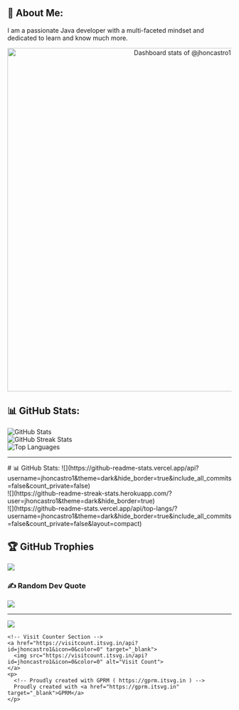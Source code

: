  <div>
    <!-- About Me Section -->
    <h2>💫 About Me:</h2>
    <p>
      I am a passionate Java developer with a multi-faceted mindset and dedicated to learn and know much more.
    </p>
    <div class="d-flex justify-content-center">
      <a href="https://next.ossinsight.io/widgets/official/compose-user-dashboard-stats?user_id=119435307" target="_blank" style="display: block" align="center">
        <picture>
          <source media="(prefers-color-scheme: dark)" srcset="https://next.ossinsight.io/widgets/official/compose-user-dashboard-stats/thumbnail.png?user_id=119435307&image_size=auto&color_scheme=dark" width="771" height="auto">
          <img alt="Dashboard stats of @jhoncastro1" src="https://next.ossinsight.io/widgets/official/compose-user-dashboard-stats/thumbnail.png?user_id=119435307&image_size=auto&color_scheme=light" width="771" height="auto">
        </picture>
      </a>
    </div>
    <h2>📊 GitHub Stats:</h2>
    <img src="https://github-readme-stats.vercel.app/api?username=jhoncastro1&theme=gruvbox&hide_border=false&include_all_commits=false&count_private=false" alt="GitHub Stats">
    <br>
    <img src="https://github-readme-streak-stats.herokuapp.com/?user=jhoncastro1&theme=gruvbox&hide_border=false" alt="GitHub Streak Stats">
    <br>
    <img src="https://github-readme-stats.vercel.app/api/top-langs/?username=jhoncastro1&theme=gruvbox&hide_border=false&include_all_commits=false&count_private=false&layout=compact" alt="Top Languages">
    <hr>
# 📊 GitHub Stats:
![](https://github-readme-stats.vercel.app/api?username=jhoncastro1&theme=dark&hide_border=true&include_all_commits=false&count_private=false)<br/>
![](https://github-readme-streak-stats.herokuapp.com/?user=jhoncastro1&theme=dark&hide_border=true)<br/>
![](https://github-readme-stats.vercel.app/api/top-langs/?username=jhoncastro1&theme=dark&hide_border=true&include_all_commits=false&count_private=false&layout=compact)

## 🏆 GitHub Trophies
![](https://github-profile-trophy.vercel.app/?username=jhoncastro1&theme=radical&no-frame=false&no-bg=true&margin-w=4)

### ✍️ Random Dev Quote
![](https://quotes-github-readme.vercel.app/api?type=horizontal&theme=radical)

---
[![](https://visitcount.itsvg.in/api?id=jhoncastro1&icon=0&color=0)](https://visitcount.itsvg.in)

<!-- Proudly created with GPRM ( https://gprm.itsvg.in ) -->
    <!-- Visit Counter Section -->
    <a href="https://visitcount.itsvg.in/api?id=jhoncastro1&icon=0&color=0" target="_blank">
      <img src="https://visitcount.itsvg.in/api?id=jhoncastro1&icon=0&color=0" alt="Visit Count">
    </a>
    <p>
      <!-- Proudly created with GPRM ( https://gprm.itsvg.in ) -->
      Proudly created with <a href="https://gprm.itsvg.in" target="_blank">GPRM</a>
    </p>
 </div>
